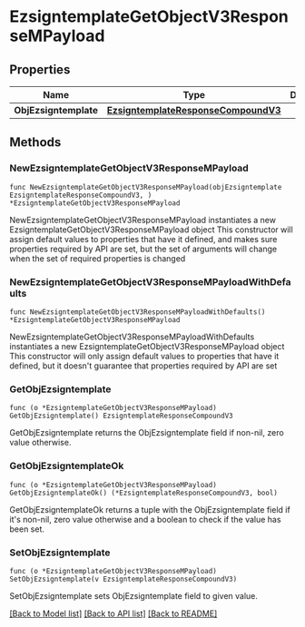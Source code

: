 # EzsigntemplateGetObjectV3ResponseMPayload

## Properties

Name | Type | Description | Notes
------------ | ------------- | ------------- | -------------
**ObjEzsigntemplate** | [**EzsigntemplateResponseCompoundV3**](EzsigntemplateResponseCompoundV3.md) |  | 

## Methods

### NewEzsigntemplateGetObjectV3ResponseMPayload

`func NewEzsigntemplateGetObjectV3ResponseMPayload(objEzsigntemplate EzsigntemplateResponseCompoundV3, ) *EzsigntemplateGetObjectV3ResponseMPayload`

NewEzsigntemplateGetObjectV3ResponseMPayload instantiates a new EzsigntemplateGetObjectV3ResponseMPayload object
This constructor will assign default values to properties that have it defined,
and makes sure properties required by API are set, but the set of arguments
will change when the set of required properties is changed

### NewEzsigntemplateGetObjectV3ResponseMPayloadWithDefaults

`func NewEzsigntemplateGetObjectV3ResponseMPayloadWithDefaults() *EzsigntemplateGetObjectV3ResponseMPayload`

NewEzsigntemplateGetObjectV3ResponseMPayloadWithDefaults instantiates a new EzsigntemplateGetObjectV3ResponseMPayload object
This constructor will only assign default values to properties that have it defined,
but it doesn't guarantee that properties required by API are set

### GetObjEzsigntemplate

`func (o *EzsigntemplateGetObjectV3ResponseMPayload) GetObjEzsigntemplate() EzsigntemplateResponseCompoundV3`

GetObjEzsigntemplate returns the ObjEzsigntemplate field if non-nil, zero value otherwise.

### GetObjEzsigntemplateOk

`func (o *EzsigntemplateGetObjectV3ResponseMPayload) GetObjEzsigntemplateOk() (*EzsigntemplateResponseCompoundV3, bool)`

GetObjEzsigntemplateOk returns a tuple with the ObjEzsigntemplate field if it's non-nil, zero value otherwise
and a boolean to check if the value has been set.

### SetObjEzsigntemplate

`func (o *EzsigntemplateGetObjectV3ResponseMPayload) SetObjEzsigntemplate(v EzsigntemplateResponseCompoundV3)`

SetObjEzsigntemplate sets ObjEzsigntemplate field to given value.



[[Back to Model list]](../README.md#documentation-for-models) [[Back to API list]](../README.md#documentation-for-api-endpoints) [[Back to README]](../README.md)


